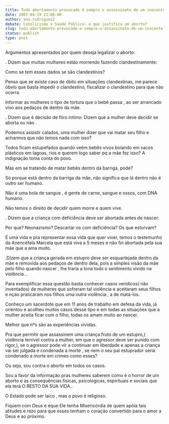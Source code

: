 ```yaml
---
title: Todo abortamento provocado é sempre o assassinato de um inocente e indefeso
date: 2007-04-19 21:00:00
author: ana.rodrigues2
debate: Catolicismo x Saúde Pública: o que justifica um aborto?
slug: todo-abortamento-provocado-e-sempre-o-assassinato-de-um-inocente-e-indefeso
status: publish 
type: post
---
```


Argumentos apresentados por quem deseja legalizar o aborto:  

. Dizem que muitas mulheres estão morrendo fazendo clandestinamente:  

Como se tem esses dados se são clandestinos?  

Penso que se existe caso de óbito em situações clandestinas, me parece óbvio que basta impedir o clandestino, fiscalizar o clandestino para que não ocorra.  

Informar as mulheres o tipo de tortura que o bebê passa , ao ser arrancado vivo aos pedaços de dentro da mãe.  

. Dizem que é decisão de fóro íntimo: Dizem que a mulher deve decidir se aborta ou não .  

Podemos assistir calados, uma mulher dizer que vai matar seu filho e acharmos que não temos nada com isso?  

Todos ficam estupefados quando veêm bebês vivos boiando em sacos plásticos em lagoas, rios e querem logo saber pq a mãe fez isso? A indignação toma conta do povo.  

Mas em se tratando de matar bebês dentro da barriga, pode?  

Só porque está dentro da barriga da mãe, não significa que lá dentro não é outro ser humano.  

Não é uma bola de sangue , é gente de carne, sangue e ossos, com DNA humano.  

Não temos o direito de decidir quem morre e quem vive.  

. Dizem que a criança com deficiência deve ser abortada antes de nascer:  

Por que? Neonazismo? Descartar os com deficiência? Os que estorvam?  

É uma vida e pra representar essa vida que quer viver, temos o testemunho da Anencéfala Marcela que está viva a 5 meses e não foi abortada pela sua mãe que a ama muito.  

.Dizem que a criança gerada em estupro deve ser esquartejada dentro da mãe e removida aos pedaços de dentro dela, pois a simples visão da mãe pelo filho quando nascer , lhe traria a tona todo o sentimento vivido na violência...  

Para exemplificar essa questão basta conhecer casos verídicos( não inventados) de mulheres que sofreram tal violência e aceitaram seus filhos e nçao praticaram nos filhos uma outra violência , a de matá-los.  

Conheço um sacerdote que em 11 anos de trabalho em defesa da vida, já orientou e acolheu muitos casos desse tipo e em todas as situações que a mulher aceita ficar com o filho, todas os amam muito ao nascer.  

Melhor que nºs são as experiências vividas.  

Pra que permitir que assassinem uma criança fruto de um estupro,( violência terrível contra a mulher, em que o agressor deve ser punido com rigor,), se o agressor pode vir a continuar em liberdade e apenas a criança vai ser julgada e condenada a morte , se nem o seu pai estuprador seria condenado a morte em crimes como esses?  

Ou seja, sou contra o aborto em todos os casos.  

Sou a favor da informação pras mulheres saberem como é o horror de um aborto e as consequências físicas, psicológicas, espirituais e sociais que ela terá O RESTO DA SUA VIDA..  

O Estado pode ser laico , mas o povo é religioso.  

Fiquem com Deus e eque Ele tenha Misericórdia de quem apóia tais atitudes e rezo para que esses tenham o coração convertido para o amor a Deus e ao próximo.
